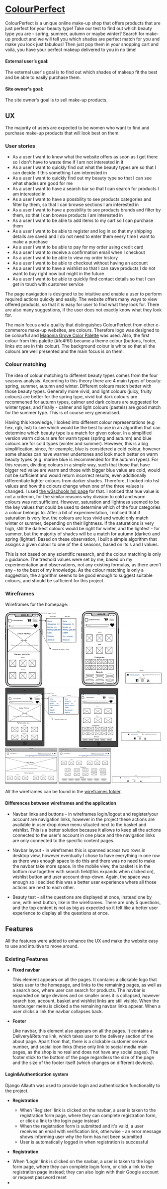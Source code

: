 # [ColourPerfect](https://colourperfect.herokuapp.com/)


ColourPerfect is a unique online make-up shop that offers products that are just perfect for your beauty type! Take our test to find out which beauty type you are - spring, summer, autumn or maybe winter? Search for make-up product and we will tell you which shades are perfect match for you and make you look just fabulous! Then just pop them in your shopping cart and voila, you have your perfect makeup delivered to you in no time!

#### External user’s goal:

The external user's goal is to find out which shades of makeup fit the best and be able to easily purchase them. 

#### Site owner's goal:

The site owner's goal is to sell make-up products. 

 
## UX

The majority of users are expected to be women who want to find and purchase make-up products that will look best on them.   

### User stories

* As a user I want to know what the website offers as soon as I get there so I don't have to waste time if I am not interested in it
* As a user I want to quickly find out what the beauty types are so that I can decide if this something I am interested in
* As a user I want to quickly find out my beauty type so that I can see what shades are good for me
* As a user I want to have a search bar so that I can search for products I am interested in
* As a user I want to have a possbility to see products categories and filter by them, so that I can browse sections I am interested in
* As a user I want to have a possbility to see products brands and filter by them, so that I can browse products I am interested in
* As a user I want to be able to add items to my cart so I can purchase them
* As a user I want to be able to register and log in so that my shipping details are saved and I do not need to enter them every time I want to make a purchase
* As a user I want to be able to pay for my order using credit card
* As a user I want to receive a confirmation email when I checkout
* As a user I want to be able to view my order history
* As a user I want to be able to checkout without having an account 
* As a user I want to have a wishlist so that I can save products I do not want to buy right now but might in the future
* As a user I want to be able to quickly find contact details so that I can get in touch with customer service


The page navigation is designed to be intuitive and enable a user to perform required actions quickly and easily. The website offers many ways to view offered products, so that it is easy for user to find what they look for. There are also many suggestions, if the user does not exactly know what they look for. 

The main focus and a quality that distinguishes ColourPerfect from other e-commerce make-up websites, are colours. Therefore logo was designed to be colourful and [Magonia Grove Color Palette](https://www.color-hex.com/color-palette/91838) was used. Also, the first colour from this palette (#fc4f6f) became a theme colour (buttons, footer, links etc are in this colour). The background colour is white so that all the colours are well presented and the main focus is on them. 

### Colour matching

The idea of colour matching to different beauty types comes from the four seasons analysis. According to this theory there are 4 main types of beauty: spring, summer, autumn and winter. Different colours match better with those beauty types. Generally more vivid, and light colours (juicy, fruity colours) are better for the spring type, vivid but dark colours are recommened for autumn types, calmer and dark colours are suggested for winter types, and finally - calmer and light colours (pastels) are good match for the summer type. This is of course very generalised. 

Having this knowledge, I looked into different colour representations (e.g hex, rgb, hsl) to see which would be the best to use in an algorithm that can determine which beauty type is a match for given colour. In a simplified version warm colours are for warm types (spring and autumn) and blue colours are for cold types (winter and summer). However, this is a big simplification, since, for example, blue is considered a cold colour, however some shades can have warmer undertones and look much better on warm beauty types (e.g. marine blue is recommended for the autumn types). For this reason, dividing colours in a simple way, such that those that have bigger red value are warm and those with bigger blue value are cold, would not be sufficient and would return incorrect results, even additionally differentiate lighter colours from darker shades. Therefore, I looked into hsl values and how the colours change when one of the three values is changed. I used [the w3schools hsl page](https://www.w3schools.com/html/html_colors_hsl.asp#:~:text=HSL%20Color%20Values&text=Hue%20is%20a%20degree%20on,100%25%20is%20the%20full%20color.) for that. I noticed that hue value is not a criterion, for the similar reasons why division to cold and warm colours was not sufficient. However, saturation and lightness seemed to be the key values that could be used to determine which of the four categories a colour belongs to. After a bit of experimentation, I noticed that if saturation is very low, the colours are less vivid and would only match winter or summer, depending on their lightness. If the saturations is very high, still the darkest colours would be right for winter, and the lightest - for summer, but the majority of shades will be a match for autumn (darker) and spring (lighter). Based on these observation, I built a simple algorithm that assigns a given colour to one of the 4 seasons, based on its s and l values. 

This is not based on any scientific research, and the colour matching is only a guidance. The treshold values were set by me, based on my experimentation and observations, not any existing formulas, as there aren't any - to the best of my knowledge. As the colour matching is only a suggestion, the algorithm seems to be good enough to suggest suitable colours, and should be sufficient for this project. 

### Wireframes

Wireframes for the homepage: 

![mobile](https://github.com/Alicja-Malinowska/ColourPerfect-e-commerce/blob/master/wireframes/mobile-home.png)
![tablet](https://github.com/Alicja-Malinowska/ColourPerfect-e-commerce/blob/master/wireframes/tablet-home.png)
![desktop](https://github.com/Alicja-Malinowska/ColourPerfect-e-commerce/blob/master/wireframes/desktop-home.png)

All the wireframes can be found in the [wireframes folder](https://github.com/Alicja-Malinowska/ColourPerfect-e-commerce/tree/master/wireframes).

#### Differences between wireframes and the application

* Navbar links and buttons - in wireframes login/logout and register/your account are navigation links, however in the project these actions are available in user drop down menu situated next to the basket and wishlist. This is a better solution because it allows to keep all the actions connected to the user's account in one place and the navigation links are only connected to the specific content pages.

* Navbar layout - in wireframes this is spanned across two rows in desktop view, however eventually I chose to have everything in one row as there was enough space to do this and there was no need to make the navbar take more space. In the mobile view, the basket is in the bottom row together with search field(this expands when clicked on), wishlist button and user account drop-down. Again, the space was enough so I decided this was a better user experience where all those actions are next to each other. 

* Beauty test - all the questions are displayed at once, instead one by one, with next button, like in the wireframes. There are only 5 questions, and the top content is not as big as expected so it felt like a better user experience to display all the questions at once. 


## Features

All the features were added to enhance the UX and make the website easy to use and intuitive to move around. 

### Existing Features

* **Fixed navbar**

  This element appears on all the pages. It contains a clickable logo that takes user to the homepage, and links to the remaining pages, as well as a search box, where user can search for products. The navbar is expanded on large devices and on smaller ones it is collapsed, however search box, account, basket and wishlist links are still visible. When the hamburger menu is clicked a the remaining navbar links appear. When a user clicks a link the navbar collapses back. 

* **Footer**

  Like navbar, this element also appears on all the pages. It contains a Delivery&Returns link, which takes user to the delivery section of the about page. Apart from that, there is a clickable customer service number, and social icon links (these only link to social media main pages, as the shop is no real and does not have any social pages). The footer stick to the bottom of the page regardless the size of the page and the size of the footer itself (which changes on different devices).

#### Login&Authentication system

  Django Allauth was used to provide login and authentication functionality to the project. 

* **Registration**

  - When 'Register' link is clicked on the navbar, a user is taken to the registration form page, where they can complete registration form, or click a link to the login page instead
  - When the registration form is submitted and it's valid, a user receives an email with verification link, otherwise - an error message shows informing user why the form has not been submitted
  - User is automatically logged in when registration is successful

* **Registration**

- When 'Login' link is clicked on the navbar, a user is taken to the login form page, where they can complete login form, or click a link to the registration page instead; they can also login with their Google account or request password reset
- 

